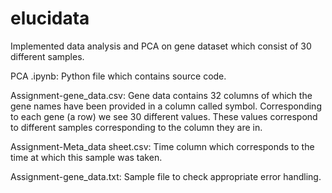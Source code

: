 # elucidata
Implemented data analysis and PCA on gene dataset which consist of 30 different samples.

PCA .ipynb: Python file which contains source code.

Assignment-gene_data.csv: Gene data contains 32 columns of which the gene names have been provided in a column called symbol. Corresponding to each gene (a row) we see 30 different values. These values correspond to different samples corresponding to the column they are in.

Assignment-Meta_data sheet.csv: Time column which corresponds to the time at which this sample was taken.

Assignment-gene_data.txt: Sample file to check appropriate error handling.
